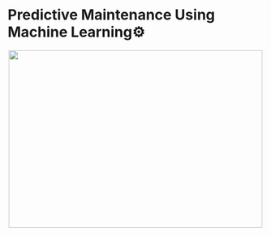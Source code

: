 # Predictive Maintenance Using Machine Learning⚙️

<p align="center"> 
  <img width="500" height="350" src="https://www.einfochips.com/wp-content/uploads/2018/01/predictive-maintenance-condition-monitoring.gif"> 
</p>
